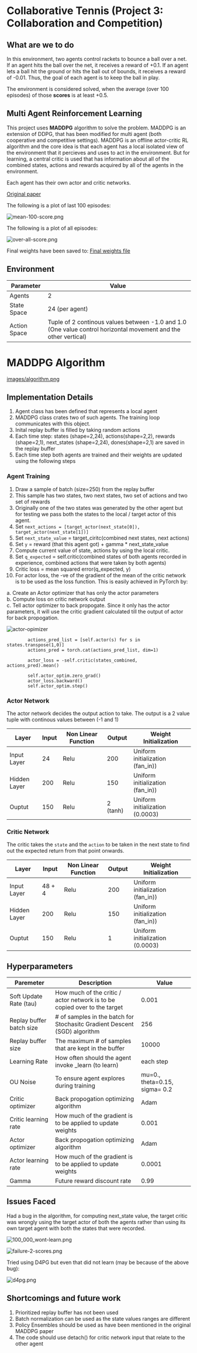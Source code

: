 # Collaborative Tennis (Project 3: Collaboration and Competition)

## What are we to do

In this environment, two agents control rackets to bounce a ball over a net. If an agent hits the ball over the net, it receives a reward of +0.1.  If an agent lets a ball hit the ground or hits the ball out of bounds, it receives a reward of -0.01.  Thus, the goal of each agent is to keep the ball in play.

The environment is considered solved, when the average (over 100 episodes) of those **scores** is at least +0.5.

## Multi Agent Reinforcement Learning

This project uses **MADDPG** algorithm to solve the problem. MADDPG is an extension of DDPG, that has been modified for multi agent (both cooperative and competitive settings). MADDPG is an offline actor-critic RL algorithm and the core idea is that each agent has a local isolated view of the environment that it percieves and uses to act in the environment. But for learning, a central critic is used that has information about all of the combined states, actions and rewards acquired by all of the agents in the environment.

Each agent has their own actor and critic networks.

[Original paper](https://arxiv.org/abs/1706.02275)

The following is a plot of last 100 episodes:

![mean-100-score.png](writeup/mean-100-score.png)

The following is a plot of all episodes:

![over-all-score.png](writeup/over-all-score.png)

Final weights have been saved to: [Final weights file](final_score.pth)

## Environment

|Parameter|Value|
|-|-|
|Agents|2|
|State Space|24 (per agent)|
|Action Space|Tuple of 2 continous values between -1.0 and 1.0 (One value control horizontal movement and the other vertical)|

# MADDPG Algorithm

[images/algorithm.png](images/algorithm.png)

## Implementation Details

1. Agent class has been defined that represents a local agent
2. MADDPG class crates two of such agents. The training loop communicates with this object.
3. Inital replay buffer is filled by taking random actions
4. Each time step: states (shape=2,24), actions(shape=2,2), rewards (shape=2,1), next_states (shape=2,24), dones(shape=2,1) are saved in the replay buffer
5. Each time step both agents are trained and their weights are updated using the following steps

### Agent Training

1. Draw a sample of batch (size=250) from the replay buffer
2. This sample has two states, two next states, two set of actions and two set of rewards
3. Originally one of the two states was generated by the other agent but for testing we pass both the states to the local / target actor of this agent.
4. Set `next_actions = [target_actor(next_state[0]), target_actor(next_state[1])]`
5. Set `next_state_value` = target_ciritc(combined next states,  next actions)
6. Set `y` = reward (that this agent got) + gamma * next_state_value
7. Compute current value of state, actions by using the local critic.
8. Set `q_expected` = self.critic(combined states of both agents recorded in experience, combined actions that were taken by both agents)
9. Critic loss = mean squared error(q_expected, y)
10. For actor loss, the -ve of the gradient of the mean of the critic network is to be used as the loss function. This is easily achieved in PyTorch  by:

a. Create an Actor optimizer that has only the actor parameters    
b. Compute loss on critic network output      
c. Tell actor optimizer to back propogate. Since it only has the actor parameters, it will use the critic gradient calculated till the output of actor for back propogation.   

![actor-opimizer](writeup/actor-optimizer.jpg)

```
        actions_pred_list = [self.actor(s) for s in states.transpose(1,0)]
        actions_pred = torch.cat(actions_pred_list, dim=1)
        
        actor_loss = -self.critic(states_combined, actions_pred).mean()
        
        self.actor_optim.zero_grad()
        actor_loss.backward()
        self.actor_optim.step()
```

### Actor Network

The actor network decides the output action to take. The output is a 2 value tuple with continous values between (-1 and 1)

|Layer|Input|Non Linear Function|Output|Weight Initialization|
|-|-|-|-|-|
|Input Layer|24|Relu|200|Uniform initialization (fan_in))|
|Hidden Layer|200|Relu|150|Uniform initialization (fan_in))|
|Ouptut|150|Relu|2 (tanh)|Uniform initialization (0.0003)|

### Critic Network

The critic takes the `state` and the  `action` to be taken in the next state to find out the expected return from that point onwards.

|Layer|Input|Non Linear Function|Output|Weight Initialization|
|-|-|-|-|-|
|Input Layer|48 + 4|Relu|200|Uniform initialization (fan_in))|
|Hidden Layer|200|Relu|150|Uniform initialization (fan_in))|
|Ouptut|150|Relu|1|Uniform initialization (0.0003)|

## Hyperparameters

|Paremeter|Description|Value|
|-|-|-|
|Soft Update Rate (tau)|How much of the critic / actor network is to be copied over to the target|0.001|
|Replay buffer batch size|# of samples in the batch for Stochasitc Gradient Descent (SGD) algorithm|256|
|Replay buffer size|The maximum # of samples that are kept in the buffer|10000|
|Learning Rate|How often should the agent invoke _learn (to learn)|each step|
|OU Noise|To ensure agent explores during training|mu=0., theta=0.15, sigma= 0.2|
|Critic optimizer|Back propogation optimizing algorithm|Adam|
|Critic learning rate|How much of the gradient is to be applied to update weights|0.001|
|Actor optimizer|Back propogation optimizing algorithm|Adam|
|Actor learning rate|How much of the gradient is to be applied to update weights|0.0001|
|Gamma|Future reward discount rate|0.99|

## Issues Faced

Had a bug in the algorithm, for computing next_state value, the target critic was wrongly using  the target actor of both the agents rather than using its own target agent with both the states that were recorded.

![100_000_wont-learn.png](writeup/100_000_wont-learn.png)

![failure-2-scores.png](writeup/failure-2-scores.png)

Tried using D4PG but even that did not learn (may be because of the above bug):

![d4pg.png](writeup/d4pg.png)


## Shortcomings and future work

1. Prioritized replay buffer has not been used
2. Batch normalization can be used as the state values ranges are different
3. Policy Ensembles should be used as have been mentioned in the original MADDPG paper
4. The code should use detach() for critic network input that relate to the other agent